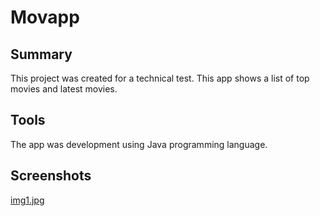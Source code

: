 # Movapp
## Summary
This project was created for a technical test. This app shows a list of top movies and latest movies.
## Tools
The app was development using Java programming language.
## Screenshots
[img1.jpg](https://postimg.cc/HrjX5kKV)
